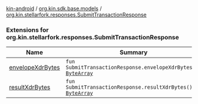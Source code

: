 [kin-android](../../index.md) / [org.kin.sdk.base.models](../index.md) / [org.kin.stellarfork.responses.SubmitTransactionResponse](./index.md)

### Extensions for org.kin.stellarfork.responses.SubmitTransactionResponse

| Name | Summary |
|---|---|
| [envelopeXdrBytes](envelope-xdr-bytes.md) | `fun SubmitTransactionResponse.envelopeXdrBytes(): `[`ByteArray`](https://kotlinlang.org/api/latest/jvm/stdlib/kotlin/-byte-array/index.html) |
| [resultXdrBytes](result-xdr-bytes.md) | `fun SubmitTransactionResponse.resultXdrBytes(): `[`ByteArray`](https://kotlinlang.org/api/latest/jvm/stdlib/kotlin/-byte-array/index.html) |
